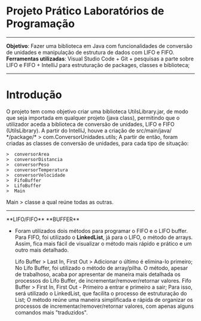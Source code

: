 <h1>Projeto Prático Laboratórios de Programação</h1>
<hr>

**Objetivo**: Fazer uma biblioteca em Java com funcionalidades de conversão de unidades e manipulação de estrutura de dados com LIFO e FIFO.<br>
**Ferramentas utilizadas**:  Visual Studio Code + Git + pesquisas a parte sobre LIFO e FIFO + IntelliJ para estruturação de packages, classes e biblioteca;
<hr>
<h1>Introdução</h1>
  O projeto tem como objetivo criar uma biblioteca UtilsLibrary.jar, de modo que seja importada em qualquer projeto (java class), permitindo que o utilizador aceda a biblioteca de conversão de unidades, LIFO e FIFO (UtilsLibrary).
  A partir do IntelliJ, houve a criação de src/main/java/ */package/* > com.ConversorUnidades.utils; A partir de então, foram criadas as classes de conversão de unidades, para cada tipo de situação: 

    >  conversorArea
    >  conversorDistancia
    >  conversorPeso
    >  conversorTemperatura
    >  conversorVelocidade
    >  FifoBuffer
    >  LifoBuffer
    >  Main

  Main > classe a qual reúne todas as outras.
<hr>
**LIFO/FIFO** **BUFFER**

- Foram utilizados dois métodos para programar o FIFO e o LIFO buffer. Para FIFO, foi utilizado o __LinkedList__, já para o LIFO, o método de arrays. Assim, fica mais fácil de visualizar o método mais rápido e prático e um outro mais detalhado.
  
  Lifo Buffer > Last In, First Out > Adicionar o último é elimina-lo primeiro;
      No Lifo Buffer, foi utilizado o método de array/pilha. O método, apesar de trabalhoso, acaba por apresentar de maneira mais detalhada os processos do Lifo Buffer, de incrementar/remover/retornar valores.
  Fifo Buffer > First In, First Out - Primeiro a entrar e primeiro a sair;
      Para isso, será utilizado o LinkedList, que facilita o processo de estruturação do List; O método reúne uma maneira simplificada e rápida de organizar os processos de incrementar/remover/retornar valores, com apenas alguns comandos mais "traduzidos".
